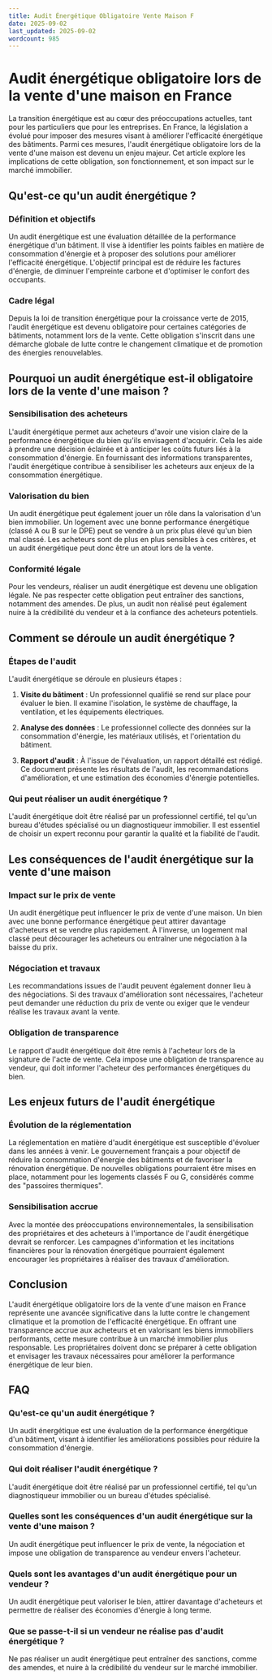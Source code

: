 ```yaml
---
title: Audit Énergétique Obligatoire Vente Maison F
date: 2025-09-02
last_updated: 2025-09-02
wordcount: 985
---
```


# Audit énergétique obligatoire lors de la vente d'une maison en France

La transition énergétique est au cœur des préoccupations actuelles, tant pour les particuliers que pour les entreprises. En France, la législation a évolué pour imposer des mesures visant à améliorer l'efficacité énergétique des bâtiments. Parmi ces mesures, l'audit énergétique obligatoire lors de la vente d'une maison est devenu un enjeu majeur. Cet article explore les implications de cette obligation, son fonctionnement, et son impact sur le marché immobilier.

## Qu'est-ce qu'un audit énergétique ?

### Définition et objectifs

Un audit énergétique est une évaluation détaillée de la performance énergétique d'un bâtiment. Il vise à identifier les points faibles en matière de consommation d'énergie et à proposer des solutions pour améliorer l'efficacité énergétique. L'objectif principal est de réduire les factures d'énergie, de diminuer l'empreinte carbone et d'optimiser le confort des occupants.

### Cadre légal

Depuis la loi de transition énergétique pour la croissance verte de 2015, l'audit énergétique est devenu obligatoire pour certaines catégories de bâtiments, notamment lors de la vente. Cette obligation s'inscrit dans une démarche globale de lutte contre le changement climatique et de promotion des énergies renouvelables.

## Pourquoi un audit énergétique est-il obligatoire lors de la vente d'une maison ?

### Sensibilisation des acheteurs

L'audit énergétique permet aux acheteurs d'avoir une vision claire de la performance énergétique du bien qu'ils envisagent d'acquérir. Cela les aide à prendre une décision éclairée et à anticiper les coûts futurs liés à la consommation d'énergie. En fournissant des informations transparentes, l'audit énergétique contribue à sensibiliser les acheteurs aux enjeux de la consommation énergétique.

### Valorisation du bien

Un audit énergétique peut également jouer un rôle dans la valorisation d'un bien immobilier. Un logement avec une bonne performance énergétique (classé A ou B sur le DPE) peut se vendre à un prix plus élevé qu'un bien mal classé. Les acheteurs sont de plus en plus sensibles à ces critères, et un audit énergétique peut donc être un atout lors de la vente.

### Conformité légale

Pour les vendeurs, réaliser un audit énergétique est devenu une obligation légale. Ne pas respecter cette obligation peut entraîner des sanctions, notamment des amendes. De plus, un audit non réalisé peut également nuire à la crédibilité du vendeur et à la confiance des acheteurs potentiels.

## Comment se déroule un audit énergétique ?

### Étapes de l'audit

L'audit énergétique se déroule en plusieurs étapes :

1. **Visite du bâtiment** : Un professionnel qualifié se rend sur place pour évaluer le bien. Il examine l'isolation, le système de chauffage, la ventilation, et les équipements électriques.
   
2. **Analyse des données** : Le professionnel collecte des données sur la consommation d'énergie, les matériaux utilisés, et l'orientation du bâtiment.

3. **Rapport d'audit** : À l'issue de l'évaluation, un rapport détaillé est rédigé. Ce document présente les résultats de l'audit, les recommandations d'amélioration, et une estimation des économies d'énergie potentielles.

### Qui peut réaliser un audit énergétique ?

L'audit énergétique doit être réalisé par un professionnel certifié, tel qu'un bureau d'études spécialisé ou un diagnostiqueur immobilier. Il est essentiel de choisir un expert reconnu pour garantir la qualité et la fiabilité de l'audit.

## Les conséquences de l'audit énergétique sur la vente d'une maison

### Impact sur le prix de vente

Un audit énergétique peut influencer le prix de vente d'une maison. Un bien avec une bonne performance énergétique peut attirer davantage d'acheteurs et se vendre plus rapidement. À l'inverse, un logement mal classé peut décourager les acheteurs ou entraîner une négociation à la baisse du prix.

### Négociation et travaux

Les recommandations issues de l'audit peuvent également donner lieu à des négociations. Si des travaux d'amélioration sont nécessaires, l'acheteur peut demander une réduction du prix de vente ou exiger que le vendeur réalise les travaux avant la vente.

### Obligation de transparence

Le rapport d'audit énergétique doit être remis à l'acheteur lors de la signature de l'acte de vente. Cela impose une obligation de transparence au vendeur, qui doit informer l'acheteur des performances énergétiques du bien.

## Les enjeux futurs de l'audit énergétique

### Évolution de la réglementation

La réglementation en matière d'audit énergétique est susceptible d'évoluer dans les années à venir. Le gouvernement français a pour objectif de réduire la consommation d'énergie des bâtiments et de favoriser la rénovation énergétique. De nouvelles obligations pourraient être mises en place, notamment pour les logements classés F ou G, considérés comme des "passoires thermiques".

### Sensibilisation accrue

Avec la montée des préoccupations environnementales, la sensibilisation des propriétaires et des acheteurs à l'importance de l'audit énergétique devrait se renforcer. Les campagnes d'information et les incitations financières pour la rénovation énergétique pourraient également encourager les propriétaires à réaliser des travaux d'amélioration.

## Conclusion

L'audit énergétique obligatoire lors de la vente d'une maison en France représente une avancée significative dans la lutte contre le changement climatique et la promotion de l'efficacité énergétique. En offrant une transparence accrue aux acheteurs et en valorisant les biens immobiliers performants, cette mesure contribue à un marché immobilier plus responsable. Les propriétaires doivent donc se préparer à cette obligation et envisager les travaux nécessaires pour améliorer la performance énergétique de leur bien.

## FAQ

### Qu'est-ce qu'un audit énergétique ?

Un audit énergétique est une évaluation de la performance énergétique d'un bâtiment, visant à identifier les améliorations possibles pour réduire la consommation d'énergie.

### Qui doit réaliser l'audit énergétique ?

L'audit énergétique doit être réalisé par un professionnel certifié, tel qu'un diagnostiqueur immobilier ou un bureau d'études spécialisé.

### Quelles sont les conséquences d'un audit énergétique sur la vente d'une maison ?

Un audit énergétique peut influencer le prix de vente, la négociation et impose une obligation de transparence au vendeur envers l'acheteur.

### Quels sont les avantages d'un audit énergétique pour un vendeur ?

Un audit énergétique peut valoriser le bien, attirer davantage d'acheteurs et permettre de réaliser des économies d'énergie à long terme.

### Que se passe-t-il si un vendeur ne réalise pas d'audit énergétique ?

Ne pas réaliser un audit énergétique peut entraîner des sanctions, comme des amendes, et nuire à la crédibilité du vendeur sur le marché immobilier.